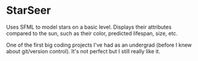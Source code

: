 # StarSeer
Uses SFML to model stars on a basic level. Displays their attributes compared to the sun, such as their color, predicted lifespan, size, etc.

One of the first big coding projects I've had as an undergrad (before I knew about git/version control). It's not perfect but I still really like it.
